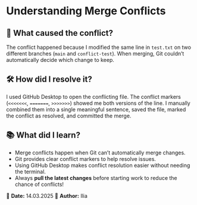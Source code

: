 # Understanding Merge Conflicts  

## 🚨 What caused the conflict?  
The conflict happened because I modified the same line in `test.txt` on two different branches (`main` and `conflict-test`). When merging, Git couldn’t automatically decide which change to keep.  

## 🛠 How did I resolve it?  
I used GitHub Desktop to open the conflicting file. The conflict markers (`<<<<<<<`, `=======`, `>>>>>>>`) showed me both versions of the line. I manually combined them into a single meaningful sentence, saved the file, marked the conflict as resolved, and committed the merge.  

## 📚 What did I learn?  
- Merge conflicts happen when Git can’t automatically merge changes.  
- Git provides clear conflict markers to help resolve issues.  
- Using GitHub Desktop makes conflict resolution easier without needing the terminal.  
- Always **pull the latest changes** before starting work to reduce the chance of conflicts!  

📅 **Date:** 14.03.2025 
👤 **Author:** Ilia  
